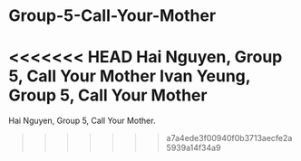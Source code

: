 # Group-5-Call-Your-Mother
<<<<<<< HEAD
Hai Nguyen, Group 5, Call Your Mother
Ivan Yeung, Group 5, Call Your Mother
=======
Hai Nguyen, Group 5, Call Your Mother.
>>>>>>> a7a4ede3f00940f0b3713aecfe2a5939a14f34a9
